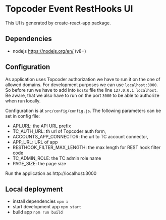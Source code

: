 # Topcoder Event RestHooks UI

This UI is generated by create-react-app package.


## Dependencies
- nodejs https://nodejs.org/en/ (v8+)


## Configuration
As application uses Topcoder authorization we have to run it on the one of allowed domains. For development purposes we can use `localhost:3000`. So before run we have to add into `hosts` file the line `127.0.0.1 localhost`. Be aware, that we also have to run on the port `3000` to be able to authorize when run locally.

Configuration is at `src/config/config.js`.
The following parameters can be set in config file:
- API_URL: the API URL prefix
- TC_AUTH_URL: th url of Topcoder auth form,
- ACCOUNTS_APP_CONNECTOR: the url to TC account connector,
- APP_URL: URL of app
- RESTHOOK_FILTER_MAX_LENGTH: the max length for REST hook filter code
- TC_ADMIN_ROLE: the TC admin role name
- PAGE_SIZE: the page size

Run the application as http://localhost:3000

## Local deployment
- install dependencies `npm i`
- start development app `npm start`
- build app `npm run build`

